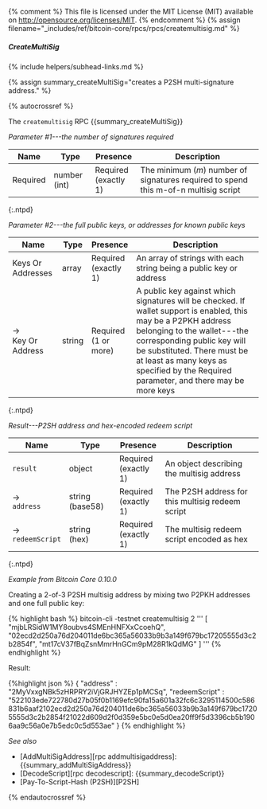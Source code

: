 {% comment %}
This file is licensed under the MIT License (MIT) available on
http://opensource.org/licenses/MIT.
{% endcomment %}
{% assign filename="_includes/ref/bitcoin-core/rpcs/rpcs/createmultisig.md" %}

##### CreateMultiSig
{% include helpers/subhead-links.md %}

{% assign summary_createMultiSig="creates a P2SH multi-signature address." %}

{% autocrossref %}

The `createmultisig` RPC {{summary_createMultiSig}}

*Parameter #1---the number of signatures required*

| Name               | Type            | Presence                    | Description
|--------------------|-----------------|-----------------------------|----------------
| Required           | number (int)    | Required<br>(exactly 1)     | The minimum (*m*) number of signatures required to spend this m-of-n multisig script
{:.ntpd}

*Parameter #2---the full public keys, or addresses for known public keys*

| Name                | Type            | Presence                    | Description
|---------------------|-----------------|-----------------------------|----------------
| Keys Or Addresses   | array           | Required<br>(exactly 1)     | An array of strings with each string being a public key or address
| →<br>Key Or Address | string          | Required<br>(1 or more)     | A public key against which signatures will be checked.  If wallet support is enabled, this may be a P2PKH address belonging to the wallet---the corresponding public key will be substituted.  There must be at least as many keys as specified by the Required parameter, and there may be more keys
{:.ntpd}

*Result---P2SH address and hex-encoded redeem script*

| Name                | Type            | Presence                    | Description
|---------------------|-----------------|-----------------------------|----------------
| `result`            | object          | Required<br>(exactly 1)     | An object describing the multisig address
| →<br>`address`      | string (base58) | Required<br>(exactly 1)     | The P2SH address for this multisig redeem script
| →<br>`redeemScript` | string (hex)    | Required<br>(exactly 1)     | The multisig redeem script encoded as hex
{:.ntpd}

*Example from Bitcoin Core 0.10.0*

Creating a 2-of-3 P2SH multisig address by mixing two P2PKH addresses and
one full public key:

{% highlight bash %}
bitcoin-cli -testnet createmultisig 2 '''
  [
    "mjbLRSidW1MY8oubvs4SMEnHNFXxCcoehQ",
    "02ecd2d250a76d204011de6bc365a56033b9b3a149f679bc17205555d3c2b2854f",
    "mt17cV37fBqZsnMmrHnGCm9pM28R1kQdMG"
  ]
'''
{% endhighlight %}

Result:

{%highlight json %}
{
  "address" : "2MyVxxgNBk5zHRPRY2iVjGRJHYZEp1pMCSq",
  "redeemScript" : "522103ede722780d27b05f0b1169efc90fa15a601a32fc6c3295114500c586831b6aaf2102ecd2d250a76d204011de6bc365a56033b9b3a149f679bc17205555d3c2b2854f21022d609d2f0d359e5bc0e5d0ea20ff9f5d3396cb5b1906aa9c56a0e7b5edc0c5d553ae"
}
{% endhighlight %}

*See also*

* [AddMultiSigAddress][rpc addmultisigaddress]: {{summary_addMultiSigAddress}}
* [DecodeScript][rpc decodescript]: {{summary_decodeScript}}
* [Pay-To-Script-Hash (P2SH)][P2SH]

{% endautocrossref %}
